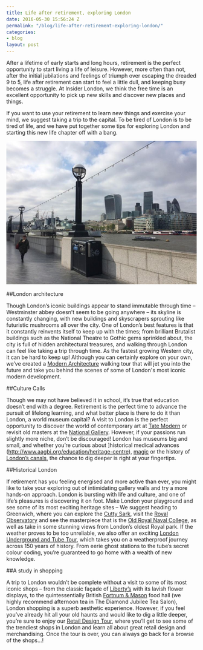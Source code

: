 ```yaml
---
title: Life after retirement, exploring London
date: 2016-05-30 15:56:24 Z
permalink: "/blog/life-after-retirement-exploring-london/"
categories:
- blog
layout: post
---
```


After a lifetime of early starts and long hours, retirement is the perfect opportunity to start living a life of leisure. However, more often than not, after the initial jubilations and feelings of triumph over escaping the dreaded 9 to 5, life after retirement can start to feel a little dull, and keeping busy becomes a struggle. At Insider London, we think the free time is an excellent opportunity to pick up new skills and discover new places and things.

If you want to use your retirement to learn new things and exercise your mind, we suggest taking a trip to the capital. To be tired of London is to be tired of life, and we have put together some tips for exploring London and starting this new life chapter off with a bang.

![London riverside](/images/Riverside-770x578.jpg)

##London architecture

Though London’s iconic buildings appear to stand immutable through time – Westminster abbey doesn’t seem to be going anywhere – its skyline is constantly changing, with new buildings and skyscrapers sprouting like futuristic mushrooms all over the city. One of London’s best features is that it constantly reinvents itself to keep up with the times; from brilliant Brutalist buildings such as the National Theatre to Gothic gems sprinkled about, the city is full of hidden architectural treasures, and walking through London can feel like taking a trip through time. As the fastest growing Western city, it can be hard to keep up! Although you can certainly explore on your own, we’ve created a [Modern Architecture](/tours/modern-architecture-tour/) walking tour that will jet you into the future and take you behind the scenes of some of London's most iconic modern development.

##Culture Calls

Though we may not have believed it in school, it’s true that education doesn’t end with a degree. Retirement is the perfect time to advance the pursuit of lifelong learning, and what better place is there to do it than London, a world museum capital? A visit to London is the perfect opportunity to discover the world of contemporary art at [Tate Modern](http://www.tate.org.uk/visit/tate-modern) or revisit old masters at the [National Gallery](https://www.nationalgallery.org.uk/). However, if your passions run slightly more niche, don’t be discouraged! London has museums big and small, and whether you’re curious about ]historical medical advances
(http://www.aagbi.org/education/heritage-centre), [magic](http://themagiccircle.co.uk/) or the history of [London’s canals](http://www.canalmuseum.org.uk/), the chance to dig deeper is right at your fingertips.

##Historical London

If retirement has you feeling energised and more active than ever, you might like to take your exploring out of intimidating gallery walls and try a more hands-on approach. London is bursting with life and culture, and one of life’s pleasures is discovering it on foot. Make London your playground and see some of its most exciting heritage sites – We suggest heading to Greenwich, where you can explore the [Cutty Sark](http://www.rmg.co.uk/cutty-sark), visit the [Royal Observatory](http://www.rmg.co.uk/royal-observatory) and see the masterpiece that is the [Old Royal Naval College](http://www.ornc.org/), as well as take in some stunning views from London’s oldest Royal park. If the weather proves to be too unreliable, we also offer an exciting [London Underground and Tube Tour](/tours/london-underground-and-tube-tour/), which takes you on a weatherproof journey across 150 years of history. From eerie ghost stations to the tube’s secret colour coding, you’re guaranteed to go home with a wealth of new knowledge.


##A study in shopping

A trip to London wouldn’t be complete without a visit to some of its most iconic shops – from the classic façade of [Liberty’s](http://www.liberty.co.uk/) with its lavish flower displays, to the quintessentially British [Fortnum & Mason](https://www.fortnumandmason.com) food hall (we highly recommend afternoon tea in The Diamond Jubilee Tea Salon), London shopping is a superb aesthetic experience. However, if you feel you’ve already hit all your old haunts and would like to dig a little deeper, you’re sure to enjoy our [Retail Design Tour](/tours/retail-design/), where you’ll get to see some of the trendiest shops in London and learn all about great retail design and merchandising. Once the tour is over, you can always go back for a browse of the shops...!
